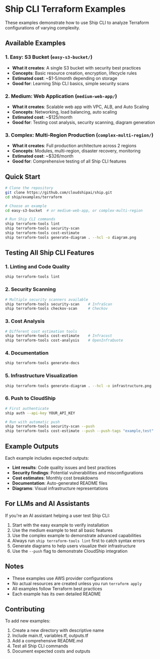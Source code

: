 # Ship CLI Terraform Examples

These examples demonstrate how to use Ship CLI to analyze Terraform configurations of varying complexity.

## Available Examples

### 1. Easy: S3 Bucket (`easy-s3-bucket/`)
- **What it creates**: A single S3 bucket with security best practices
- **Concepts**: Basic resource creation, encryption, lifecycle rules
- **Estimated cost**: ~$1-5/month depending on storage
- **Good for**: Learning Ship CLI basics, simple security scans

### 2. Medium: Web Application (`medium-web-app/`)
- **What it creates**: Scalable web app with VPC, ALB, and Auto Scaling
- **Concepts**: Networking, load balancing, auto scaling
- **Estimated cost**: ~$125/month
- **Good for**: Testing cost analysis, security scanning, diagram generation

### 3. Complex: Multi-Region Production (`complex-multi-region/`)
- **What it creates**: Full production architecture across 2 regions
- **Concepts**: Modules, multi-region, disaster recovery, monitoring
- **Estimated cost**: ~$326/month
- **Good for**: Comprehensive testing of all Ship CLI features

## Quick Start

```bash
# Clone the repository
git clone https://github.com/cloudshipai/ship.git
cd ship/examples/terraform

# Choose an example
cd easy-s3-bucket  # or medium-web-app, or complex-multi-region

# Run Ship CLI commands
ship terraform-tools lint
ship terraform-tools security-scan
ship terraform-tools cost-estimate
ship terraform-tools generate-diagram . --hcl -o diagram.png
```

## Testing All Ship CLI Features

### 1. Linting and Code Quality
```bash
ship terraform-tools lint
```

### 2. Security Scanning
```bash
# Multiple security scanners available
ship terraform-tools security-scan    # InfraScan
ship terraform-tools checkov-scan     # Checkov
```

### 3. Cost Analysis
```bash
# Different cost estimation tools
ship terraform-tools cost-estimate    # Infracost
ship terraform-tools cost-analysis    # OpenInfraQuote
```

### 4. Documentation
```bash
ship terraform-tools generate-docs
```

### 5. Infrastructure Visualization
```bash
ship terraform-tools generate-diagram . --hcl -o infrastructure.png
```

### 6. Push to CloudShip
```bash
# First authenticate
ship auth --api-key YOUR_API_KEY

# Run with automatic push
ship terraform-tools security-scan --push
ship terraform-tools cost-estimate --push --push-tags "example,test"
```

## Example Outputs

Each example includes expected outputs:
- **Lint results**: Code quality issues and best practices
- **Security findings**: Potential vulnerabilities and misconfigurations
- **Cost estimates**: Monthly cost breakdowns
- **Documentation**: Auto-generated README files
- **Diagrams**: Visual infrastructure representations

## For LLMs and AI Assistants

If you're an AI assistant helping a user test Ship CLI:

1. Start with the easy example to verify installation
2. Use the medium example to test all basic features
3. Use the complex example to demonstrate advanced capabilities
4. Always run `ship terraform-tools lint` first to catch syntax errors
5. Generate diagrams to help users visualize their infrastructure
6. Use the `--push` flag to demonstrate CloudShip integration

## Notes

- These examples use AWS provider configurations
- No actual resources are created unless you run `terraform apply`
- All examples follow Terraform best practices
- Each example has its own detailed README

## Contributing

To add new examples:
1. Create a new directory with descriptive name
2. Include main.tf, variables.tf, outputs.tf
3. Add a comprehensive README.md
4. Test all Ship CLI commands
5. Document expected costs and outputs